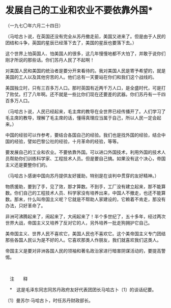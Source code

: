# 发展自己的工业和农业不要依靠外国\*

（一九七〇年六月二十四日）

（马哈古卜说，在英国还没有完全从苏丹撤走前，美国又进来了。但是由于人民的团结和斗争，英国的星辰已经落下去了，美国的星辰也要落下去。）

这个世界上怕英国人、怕美国人的很多，这几年慢慢地都不大怕了，并敢于说你们刚才所说的那些话。你们苏丹人民了不起啊！

对美国人民和美国的统治者是要分开来看待的。我对美国人民是寄予希望的，就是美国的工人以及其他穷苦的人。他们总有一天要站在你们和我们这个战线的。

美国独立时，只有三百多万人口。那时英国有近两千万人口，是全盛时代，可是打了败仗。打了八年啊。还不就是一些比你们现在还要差的武器。你们苏丹有一千四百多万人口。

（马哈古卜说，人民已经起来，毛主席的教导在全世界已经传播开了。人们学习了毛主席的教导，理解了毛主席的话，懂得真理应当属于自己，所以人民一定会起来。）

中国的经验可以作参考，要结合各国自己的经验。我们也是找外国的经验，结合中国的经验，譬如巴黎公社的经验，十月革命的经验，等等。

要发展自己的工业和农业。不要依靠外国。可以进口外国技术，利用外国的技术人员帮助你们训练科学家、工程技术人员。但是要自己搞。如果没有这个决心，帝国主义还是要整你们的。

（马哈古卜感谢中国向苏丹提供友好援助，特别是在谈判中贯穿的友好精神。）

物质援助，要到了手，见了效，那才算数。不到手，工厂没有建立起来，那不能算数。你们自己的工程技术人员、科学家没有培养出来，中国人不撤走，也还不能算数。那末，什么叫帝国主义呢？它就是不帮助人家建设的，它赖着不肯走，那没有办法，只好革命了。

非洲可沸腾起来了，闹起来了，大闹起来了！半个多世纪了，五十多年，经过两次世界大战，帝国主义又培养了反对它的人，另外培养一批走狗拥护它自己。

美帝国主义、世界人民不喜欢它，美国人民也不喜欢它。这个美帝国主义专门团结那些各国人民认为是不好的人。它喜欢那类人作朋友，我们就喜欢我们这类人。

帝国主义是要对非洲各国人民的领袖和著名政治家进行暗害阴谋活动的，要提高警惕。

　　

　注　　释　

　\*　这是毛泽东同志同苏丹政府友好代表团团长马哈古卜〔1〕的谈话纪要。

〔1〕曼苏尔·马哈古卜，时任苏丹财政部长。
